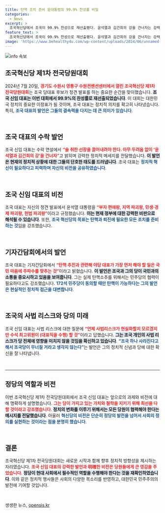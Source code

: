 ```yaml
---
title: 탄핵 조치 준비 윤대통령의 99.9% 찬성률 비밀
categories:
  - News
excerpt: >
  조국혁신당에서 조국이 99.9% 찬성으로 재선출됐다. 윤석열과 김건희의 강을 건너자는 강력한 구호와 함께 탄핵 추진 의지를 천명한 그의 연설, 정치적 파장에 귀추가 주목된다!
feature_text: >
  조국혁신당에서 조국이 99.9% 찬성으로 재선출됐다. 윤석열과 김건희의 강을 건너자는 강력한 구호와 함께 탄핵 추진 의지를 천명한 그의 연설, 정치적 파장에 귀추가 주목된다!
image: 'https://www.behealthy4u.com/wp-content/uploads/2024/06/unnamed-file.png'
---
```


<p><img src="https://www.behealthy4u.com/wp-content/uploads/2024/06/unnamed-file.png" alt="info 속보" /></p>

<h2 data-ke-size="size26">조국혁신당 제1차 전국당원대회</h2>

<p data-ke-size="size16">2024년 7월 20일, <b><span style="color: #ee2323;">경기도 수원시 영통구 수원컨벤션센터에서 열린 조국혁신당 제1차 전국당원대회</span></b>는 조국 당대표 후보가 정견 발표를 하는 중요한 순간을 맞이했습니다. <b><span style="background-color: #21538527;">조국 신임 대표는 이번 대회에서 99.9%의 찬성률로 재선출되었습니다</span></b>. 이 대회는 대한민국 정치의 중요한 이정표가 될 것이며, 조국 대표는 정치적 의지를 확고히 나타냈습니다. 특히, <b><span style="color: #1a5490;">조국 대표의 발언은 그들의 결속력을 다지는 데 큰 의미가 있습니다</span></b>.</p>

<p data-ke-size="size16">&nbsp;</p>

<h2 data-ke-size="size26">조국 대표의 수락 발언</h2>

<p data-ke-size="size16">조국 신임 대표는 수락 연설에서 <b><span style="color: #ee2323;">“술 취한 선장을 끌어내려야 한다. 아무 두려움 없이 ‘윤석열과 김건희의 강’을 건너자”</span></b>고 밝히며 강력한 정치적 메세지를 전달했습니다. <b><span style="background-color: #21538527;">이 발언은 현재의 정치적 상황에 대한 그들의 단호한 태도를 드러냅니다</span></b>. 조국 대표는 <b><span style="color: #1a5490;">정치적 혁신이 필요하다고 피력하며 자신의 비전을 공유하였습니다</span></b>.</p>

<p data-ke-size="size16">&nbsp;</p>

<h2 data-ke-size="size26">조국 신임 대표의 비전</h2>

<p data-ke-size="size16">조국 대표는 자신의 정견 발표에서 윤석열 대통령을 <b><span style="color: #ee2323;">“부자 편애왕, 지역 파괴왕, 민생·경제 파괴왕, 헌법 파괴왕”</span></b>이라고 규정했습니다. <b><span style="background-color: #21538527;">이는 현재 정부에 대한 강력한 비판으로 해석될 수 있습니다</span></b>. 또한, <b><span style="color: #1a5490;">조국 혁신당의 목표는 탄핵과 퇴진에 필요한 모든 조치를 준비하는 것</span></b>임을 강조했습니다.</p>

<p data-ke-size="size16">&nbsp;</p>

<h2 data-ke-size="size26">기자간담회에서의 발언</h2>

<p data-ke-size="size16">조국 대표는 기자간담회에서 <b><span style="color: #ee2323;">“탄핵 추진과 관련해 야당 대표가 가장 먼저 해야 할 일은 국민 마음에 주파수를 맞추는 것”</span></b>이라고 밝혔습니다. <b><span style="background-color: #21538527;">이 발언은 조국과 그의 당이 국민과의 소통을 중요시하고 있음을 보여줍니다</span></b>. 그는 실제 탄핵소추를 위해서는 민주당의 협력이 필요하다고도 강조했습니다. <b><span style="color: #1a5490;">172석 민주당이 동의할 때만 탄핵이 가능하다는 그의 발언은 현실적인 정치적 접근을 대변합니다</span></b>.</p>

<p data-ke-size="size16">&nbsp;</p>

<h2 data-ke-size="size26">조국의 사법 리스크와 당의 미래</h2>

<p data-ke-size="size16">조국 신임 대표는 사법 리스크에 대한 질문에 <b><span style="color: #ee2323;">“언제 사법리스크가 현실화할지 모르겠지만 수석 최고위원이 (대표직을 수행) 할 것”</span></b>이라고 답했습니다. <b><span style="background-color: #21538527;">그는 조국 개인의 사법 리스크가 당 전체에 영향을 미치지 않을 것임을 확신하고 있습니다</span></b>. <b><span style="color: #1a5490;">“조국 하나 사라진다고 해서 조국당이 무너질 거라고 생각지 않는다”</span></b>는 발언은 그의 정치적 신념과 당에 대한 확신을 잘 나타냅니다.</p>

<p data-ke-size="size16">&nbsp;</p>

<hr style="height:1px; border:none; color:#333; background-color:#333;" />

<h2 data-ke-size="size26">정당의 역할과 비전</h2>

<p data-ke-size="size16">이번 조국혁신당 제1차 전국당원대회에서 조국 신임 대표는 앞으로의 과제와 비전에 대해 명확하게 설명했습니다. <b><span style="color: #ee2323;">그는 당이 가지고 있는 가치와 철학을 지키기 위해 최선을 다할 것이라고 강조했습니다</span></b>. <b><span style="background-color: #21538527;">정치의 변화를 이루기 위해서는 모든 당원이 협력해야 한다는 메시지를 전달했습니다</span></b>. 아울러 <b><span style="color: #1a5490;">혁신당의 비전은 단순히 정당의 발전을 넘어서 사회의 정의를 실현하는 것이라는 점을 분명히 했습니다</span></b>.</p>

<p data-ke-size="size16">&nbsp;</p>

<h2 data-ke-size="size26">결론</h2>

<p data-ke-size="size16">조국혁신당 제1차 전국당원대회는 새로운 시작과 함께 향후 정치적 방향성을 제시하는 자리였습니다. <b><span style="color: #ee2323;">조국 신임 대표의 강력한 발언과 明確한 비전은 당원들에게 큰 영감을 주었습니다</span></b>. <b><span style="background-color: #21538527;">정당이 현대 사회에서 필수적인 역할을 수행해야 한다는 것을 재확인하였습니다</span></b>. 이와 같은 정치적 행사들은 사회의 다양한 목소리를 반영하고, 대한민국 민주주의의 발전에 기여할 것입니다.</p>

<p data-ke-size="size16">&nbsp;</p>
생생한 뉴스, <a href="https://opensis.kr" rel="dofollow">opensis.kr</a>


